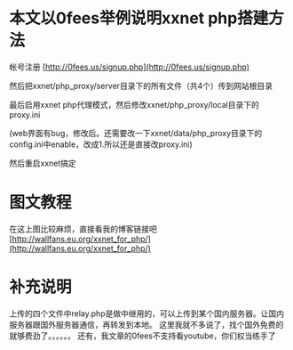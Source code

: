 # 本文以0fees举例说明xxnet php搭建方法
帐号注册  [http://0fees.us/signup.php](http://0fees.us/signup.php)

然后把xxnet/php_proxy/server目录下的所有文件（共4个）传到网站根目录

最后启用xxnet php代理模式，然后修改xxnet/php_proxy/local目录下的proxy.ini

(web界面有bug，修改后。还需要改一下xxnet/data/php_proxy目录下的config.ini中enable，改成1.所以还是直接改proxy.ini)

然后重启xxnet搞定

# 图文教程
在这上图比较麻烦，直接看我的博客链接吧 [http://wallfans.eu.org/xxnet_for_php/](http://wallfans.eu.org/xxnet_for_php/)
# 补充说明
上传的四个文件中relay.php是做中继用的，可以上传到某个国内服务器。让国内服务器跟国外服务器通信，再转发到本地。
这里我就不多说了，找个国外免费的就够费劲了。。。。。。
还有，我文章的0fees不支持看youtube，你们权当练手了